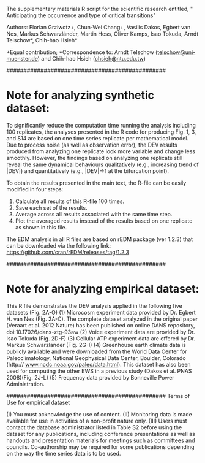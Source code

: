 The supplementary materials R script for the scientific research entitled, " Anticipating the occurrence and type of critical transitions"

Authors: Florian Grziwotz+, Chun-Wei Chang+, Vasilis Dakos, Egbert van Nes, Markus Schwarzländer, Martin Hess, Oliver Kamps, Isao Tokuda, Arndt Telschow*, Chih-hao Hsieh*

+Equal contribution; *Correspondence to: Arndt Telschow (telschow@uni-muenster.de) and Chih-hao Hsieh (chsieh@ntu.edu.tw)

###############################################
# Note for analyzing synthetic dataset:
To significantly reduce the computation time running the analysis including 100 replicates, the analyses presented in the R code for producing Fig. 1, 3, and S14 are based on one time series replicate per mathematical model. Due to process noise (as well as observation error), the DEV results produced from analyzing one replicate look more variable and change less smoothly. However, the findings based on analyzing one replicate still reveal the same dynamical behaviours qualitatively (e.g., increasing trend of |DEV|) and quantitatively (e.g., |DEV|->1 at the bifurcation point).

To obtain the results presented in the main text, the R-file can be easily modified in four steps:
1. Calculate all results of this R-file 100 times.
2. Save each set of the results.
3. Average across all results associated with the same time step.
4. Plot the averaged results instead of the results based on one replicate as shown in this file.

The EDM analysis in all R files are based on rEDM package (ver 1.2.3) that can be downloaded via the following link: https://github.com/cran/rEDM/releases/tag/1.2.3

###############################################
# Note for analyzing empirical dataset:

   This R file demonstrates the DEV analysis applied in the following five datasets (Fig. 2A-O)
   (1) Microcosm experiment data provided by Dr. Egbert H. van Nes (Fig. 2A-C). 
       The complete dataset analyzed in the original paper (Veraart et al. 2012 Nature) has been published on online DANS repository, doi:10.17026/dans-ztg-93aw 
   (2) Voice experiment data are provided by Dr. Isao Tokuda (Fig. 2D-F) 
   (3) Cellular ATP experiment data are offered by Dr. Markus Schwarzlander (Fig. 2G-I)
   (4) Greenhouse earth climate data is publicly available and were downloaded from the World Data Center for Paleoclimatology, 
       National Geophysical Data Center, Boulder, Colorado (http:// www.ncdc.noaa.gov/paleo/data.html). 
       This dataset has also been used for computing the other EWS in a previous study (Dakos et al. PNAS 2008)(Fig. 2J-L)
   (5) Frequency data provided by Bonneville Power Administration.
   
###############################################
 Terms of Use for empirical dataset
 
 (I)   You must acknowledge the use of content.
 (II)  Monitoring data is made available for use in activities of a non-profit nature only.
 (III) Users must contact the database administrator listed in Table S2 before using the dataset for any publications, 
      including conference presentations as well as handouts and presentation materials for meetings such as committees and councils. 
      Co-authorship may be required for some publications depending on the way the time series data is to be used.
